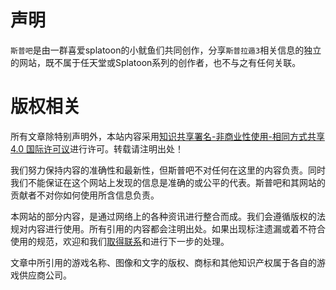 # 声明

`斯普吧`是由一群喜爱splatoon的小鱿鱼们共同创作，分享`斯普拉遁3`相关信息的独立的网站，既不属于任天堂或Splatoon系列的创作者，也不与之有任何关联。

# 版权相关
所有文章除特别声明外，本站内容采用[知识共享署名-非商业性使用-相同方式共享 4.0 国际许可议](http://creativecommons.org/licenses/by-nc-sa/4.0/)进行许可。转载请注明出处！

我们努力保持内容的准确性和最新性，但斯普吧不对任何在这里的内容负责。同时我们不能保证在这个网站上发现的信息是准确的或公平的代表。斯普吧和其网站的贡献者不对你如何使用所含信息负责。

本网站的部分内容，是通过网络上的各种资讯进行整合而成。我们会遵循版权的法规对内容进行使用。所有引用的内容都会注明出处。如果出现标注遗漏或着不符合使用的规范，欢迎和我们[取得联系](<mailto:splatmori@gmail.com>)和进行下一步的处理。

文章中所引用的游戏名称、图像和文字的版权、商标和其他知识产权属于各自的游戏供应商公司。

